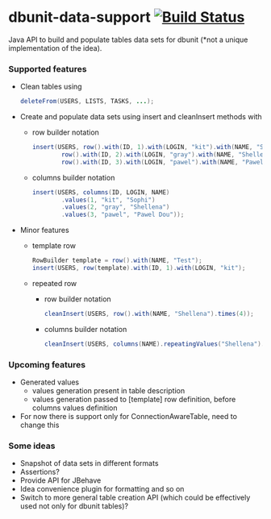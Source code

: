 # dbunit-data-support [![Build Status](https://api.travis-ci.org/fiery-phoenix/dbunit-data-support.svg)](https://travis-ci.org/fiery-phoenix/dbunit-data-support)

Java API to build and populate tables data sets for dbunit (*not a unique implementation of the idea).

### Supported features

- Clean tables using

    ```java
    deleteFrom(USERS, LISTS, TASKS, ...);
    ```

- Create and populate data sets using insert and cleanInsert methods with
    - row builder notation
        ```java
        insert(USERS, row().with(ID, 1).with(LOGIN, "kit").with(NAME, "Sophi"),
                row().with(ID, 2).with(LOGIN, "gray").with(NAME, "Shellena"),
                row().with(ID, 3).with(LOGIN, "pawel").with(NAME, "Pawel Dou"));
        ```

    - columns builder notation
        ```java
        insert(USERS, columns(ID, LOGIN, NAME)
                .values(1, "kit", "Sophi")
                .values(2, "gray", "Shellena")
                .values(3, "pawel", "Pawel Dou"));
        ```

- Minor features
    - template row

        ```java
        RowBuilder template = row().with(NAME, "Test");
        insert(USERS, row(template).with(ID, 1).with(LOGIN, "kit");
        ```

    - repeated row
        - row builder notation

            ```java
            cleanInsert(USERS, row().with(NAME, "Shellena").times(4));
            ```

        - columns builder notation

            ```java
            cleanInsert(USERS, columns(NAME).repeatingValues("Shellena").times(4));
            ```

### Upcoming features

- Generated values
    - values generation present in table description
    - values generation passed to [template] row definition, before columns values definition
- For now there is support only for ConnectionAwareTable, need to change this

### Some ideas
* Snapshot of data sets in different formats
* Assertions?
* Provide API for JBehave
* Idea convenience plugin for formatting and so on
* Switch to more general table creation API (which could be effectively used not only for dbunit tables)?
